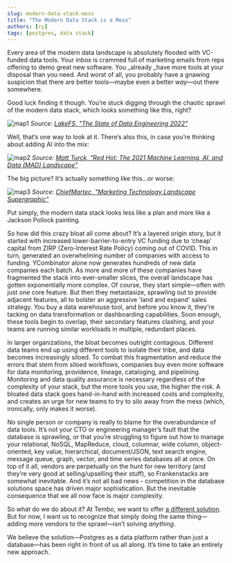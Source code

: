 ```yaml
---
slug: modern-data-stack-mess
title: "The Modern Data Stack is a Mess"
authors: [ry]
tags: [postgres, data stack]
---
```


Every area of the modern data landscape is absolutely flooded with VC-funded data tools. Your inbox is crammed full of marketing emails from reps offering to demo great new software. You _already _have more tools at your disposal than you need. And worst of all, you probably have a gnawing suspicion that there are better tools—maybe even a better _way_—out there somewhere.

Good luck finding it though. You’re stuck digging through the chaotic sprawl of the modern data stack, which looks something like this, right?

 ![map1](https://github.com/tembo-io/website/assets/147629855/672d6544-2f43-4793-84e4-e500a2e73972)
*Source: [LakeFS, "The State of Data Engineering 2022"](https://lakefs.io/blog/the-state-of-data-engineering-2022/)*


Well, that’s one way to look at it. There’s also this, in case you’re thinking about adding AI into the mix:

![map2](https://github.com/tembo-io/website/assets/147629855/f65673b7-b370-4720-a077-64c8a03cbf54)
*Source: [Matt Turck, "Red Hot: The 2021 Machine Learning, AI, and Data (MAD) Landscape"](https://mattturck.com/data2021/)*
 

The big picture? It’s actually something like this…or worse: 

![map3](https://github.com/tembo-io/website/assets/147629855/1cd6462c-7a50-4089-9c54-f3da312b7383)
*Source: [ChiefMartec, "Marketing Technology Landscape Supergraphic"](https://chiefmartec.com/2020/04/marketing-technology-landscape-2020-martech-5000/)*

Put simply, the modern data stack looks less like a plan and more like a Jackson Pollock painting. 

So how did this crazy bloat all come about? It’s a layered origin story, but it started with increased lower-barrier-to-entry VC funding due to ‘cheap’ capital from ZIRP (Zero-Interest Rate Policy) coming out of COVID. This in turn, generated an overwhelming number of companies with access to funding. YCombinator alone now generates hundreds of new data companies each batch. As more and more of these companies have fragmented the stack into ever-smaller slices, the overall landscape has gotten exponentially more complex. Of course, they start simple—often with just one core feature. But then they metastasize, sprawling out to provide adjacent features, all to bolster an aggressive 'land and expand' sales strategy. You buy a data warehouse tool, and before you know it, they're tacking on data transformation or dashboarding capabilities. Soon enough, these tools begin to overlap, their secondary features clashing, and your teams are running similar workloads in multiple, redundant places. 

In larger organizations, the bloat becomes outright contagious. Different data teams end up using different tools to isolate their tribe, and data becomes increasingly siloed. To combat this fragmentation and reduce the errors that stem from siloed workflows, companies buy even more software for data monitoring, providence, lineage, cataloging, and pipelining. Monitoring and data quality assurance is necessary regardless of the complexity of your stack, but the more tools you use, the higher the risk. A bloated data stack goes hand-in-hand with increased costs and complexity, and creates an urge for new teams to try to silo away from the mess (which, ironically, only makes it worse).

No single person or company is really to blame for the overabundance of data tools. It’s not your CTO or engineering manager’s fault that the database is sprawling, or that you’re struggling to figure out how to manage your relational, NoSQL, MapReduce, cloud, columnar, wide column, object-oriented, key value, hierarchical, document/JSON, text search engine, message queue, graph, vector, and time series databases all at once. On top of it all, vendors are perpetually on the hunt for new territory (and they’re very good at selling/upselling their stuff), so Frankenstacks are somewhat inevitable. And it’s not all bad news - competition in the database solutions space has driven major sophistication. But the inevitable consequence that we all now face is major complexity.

So what do we do about it? At Tembo, we want to offer [a different solution](https://tembo.io/blog/tembo-manifesto). But for now, I want us to recognize that simply doing the same thing—adding more vendors to the sprawl—isn’t solving _anything_.

We believe the solution—Postgres as a data platform rather than just a database—has been right in front of us all along. It’s time to take an entirely new approach. 
